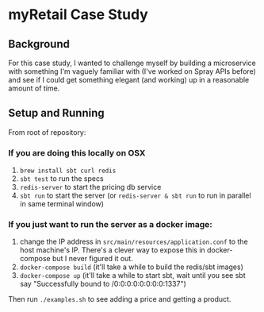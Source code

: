 # myRetail Case Study

## Background
For this case study, I wanted to challenge myself by building a microservice with something I'm vaguely familiar with (I've worked on Spray APIs before) and see if I could get something elegant (and working) up in a reasonable amount of time.

## Setup and Running
From root of repository:

### If you are doing this locally on OSX

1. `brew install sbt curl redis`
2. `sbt test` to run the specs
3. `redis-server` to start the pricing db service
4. `sbt run` to start the server  (or `redis-server & sbt run` to run in parallel in same terminal window)


### If you just want to run the server as a docker image:

1. change the IP address in `src/main/resources/application.conf` to the host machine's IP.  There's a clever way to expose this in docker-compose but I never figured it out.
2. `docker-compose build` (it'll take a while to build the redis/sbt images)
3. `docker-compose up` (it'll take a while to start sbt, wait until you see sbt say "Successfully bound to /0:0:0:0:0:0:0:0:1337")

Then run `./examples.sh` to see adding a price and getting a product.
